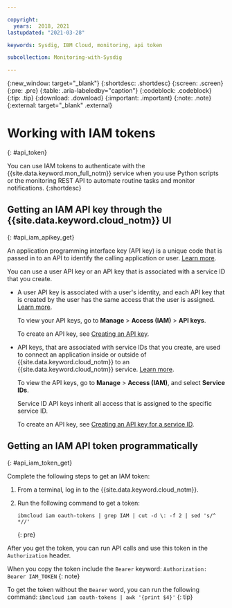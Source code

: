 ```yaml
---

copyright:
  years:  2018, 2021
lastupdated: "2021-03-28"

keywords: Sysdig, IBM Cloud, monitoring, api token

subcollection: Monitoring-with-Sysdig

---
```


{:new_window: target="_blank"}
{:shortdesc: .shortdesc}
{:screen: .screen}
{:pre: .pre}
{:table: .aria-labeledby="caption"}
{:codeblock: .codeblock}
{:tip: .tip}
{:download: .download}
{:important: .important}
{:note: .note}
{:external: target="_blank" .external}


# Working with IAM tokens
{: #api_token}

You can use IAM tokens to authenticate with the {{site.data.keyword.mon_full_notm}} service when you use Python scripts or the monitoring REST API to automate routine tasks and monitor notifications. 
{:shortdesc}

## Getting an IAM API key through the {{site.data.keyword.cloud_notm}} UI
{: #api_iam_apikey_get}

An application programming interface key (API key) is a unique code that is passed in to an API to identify the calling application or user. [Learn more](/docs/account?topic=account-manapikey).
 
You can use a user API key or an API key that is associated with a service ID that you create.

* A user API key is associated with a user's identity, and each API key that is created by the user has the same access that the user is assigned. [Learn more](/docs/account?topic=account-userapikey).

    To view your API keys, go to **Manage** &gt; **Access (IAM)** &gt; **API keys**. 

    To create an API key, see [Creating an API key](/docs/account?topic=account-userapikey#create_user_key).

* API keys, that are associated with service IDs that you create, are used to connect an application inside or outside of {{site.data.keyword.cloud_notm}}
 to an {{site.data.keyword.cloud_notm}} service. [Learn more](/docs/account?topic=account-serviceidapikeys#serviceidapikeys).

    To view the API keys, go to **Manage** &gt; **Access (IAM)**, and select **Service IDs**. 

    Service ID API keys inherit all access that is assigned to the specific service ID.
    
    To create an API key, see [Creating an API key for a service ID](/docs/account?topic=account-serviceidapikeys#create_service_key).



## Getting an IAM API token programmatically
{: #api_iam_token_get}

Complete the following steps to get an IAM token:

1. From a terminal, log in to the {{site.data.keyword.cloud_notm}}.

2. Run the following command to get a token:

    ```
    ibmcloud iam oauth-tokens | grep IAM | cut -d \: -f 2 | sed 's/^ *//'
    ```
    {: pre}


After you get the token, you can run API calls and use this token in the `Authorization` header. 

When you copy the token include the `Bearer` keyword: `Authorization: Bearer IAM_TOKEN`
{: note}

To get the token without the `Bearer` word, you can run the following command: `ibmcloud iam oauth-tokens | awk '{print $4}'`
{: tip}


